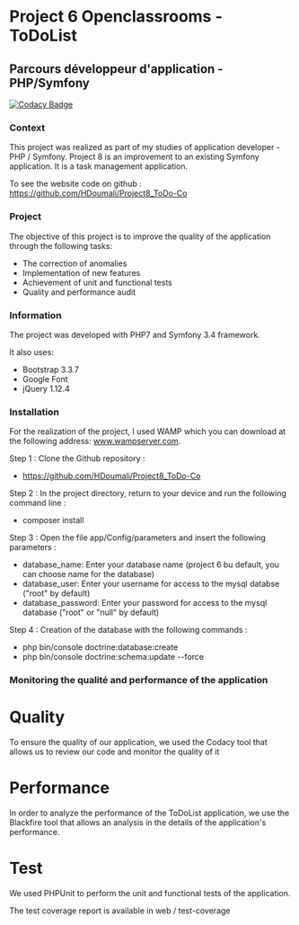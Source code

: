 # Project 6 Openclassrooms - ToDoList

## Parcours développeur d'application - PHP/Symfony 

[![Codacy Badge](https://api.codacy.com/project/badge/Grade/f7f72087878f44e899dcbd152b25cfcd)](https://www.codacy.com/app/HDoumali/Project8_ToDo-Co?utm_source=github.com&amp;utm_medium=referral&amp;utm_content=HDoumali/Project8_ToDo-Co&amp;utm_campaign=Badge_Grade)

### Context 

This project was realized as part of my studies of application developer - PHP / Symfony.
Project 8 is an improvement to an existing Symfony application. It is a task management application.

To see the website code on github : https://github.com/HDoumali/Project8_ToDo-Co

### Project 

The objective of this project is to improve the quality of the application through the following tasks:

- The correction of anomalies
- Implementation of new features
- Achievement of unit and functional tests
- Quality and performance audit

### Information 

The project was developed with PHP7 and Symfony 3.4 framework.

It also uses:
- Bootstrap 3.3.7
- Google Font
- jQuery 1.12.4

### Installation

For the realization of the project, I used WAMP which you can download at the following address: www.wampserver.com.

Step 1 : Clone the Github repository : 
- https://github.com/HDoumali/Project8_ToDo-Co

Step 2 : In the project directory, return to your device and run the following command line : 
- composer install

Step 3  : Open the file app/Config/parameters and insert the following parameters :
- database_name: Enter your database name (project 6 bu default, you can choose name for the database)
- database_user: Enter your username for access to the mysql databse ("root" by default)
- database_password: Enter your password for access to the mysql database ("root" or "null" by default)

Step 4 : Creation of the database with the following commands :
- php bin/console doctrine:database:create
- php bin/console doctrine:schema:update --force

### Monitoring the qualité and performance of the application 

# Quality 

To ensure the quality of our application, we used the Codacy tool that allows us to review our code and monitor the quality of it

# Performance

In order to analyze the performance of the ToDoList application, we use the Blackfire tool that allows an analysis in the details of the application's performance.

# Test 

We used PHPUnit to perform the unit and functional tests of the application.

The test coverage report is available in web / test-coverage




